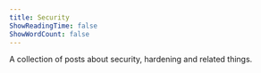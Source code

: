 ```yaml
---
title: Security
ShowReadingTime: false
ShowWordCount: false
---
```


A collection of posts about security, hardening and related things.
